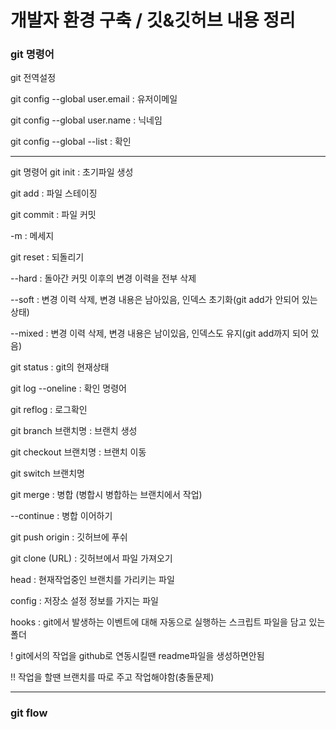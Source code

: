 # 개발자 환경 구축 / 깃&깃허브 내용 정리


### git 명령어
git 전역설정

git config --global user.email : 유저이메일

git config --global user.name : 닉네임

git config --global --list : 확인
- - -
git 명령어
git init			: 초기파일 생성

git add 			: 파일 스테이징

git commit 		: 파일 커밋

-m 			: 메세지

git reset 			: 되돌리기

--hard			: 돌아간 커밋 이후의 변경 이력을 전부 삭제

--soft			: 변경 이력 삭제, 변경 내용은 남아있음, 인덱스 초기화(git add가 안되어 있는 상태)

--mixed			: 변경 이력 삭제, 변경 내용은 남이있음, 인덱스도 유지(git add까지 되어 있음)

git status 		: git의 현재상태

git log --oneline 		: 확인 명령어

git reflog			: 로그확인

git branch 브랜치명	: 브랜치 생성

git checkout 브랜치명	: 브랜치 이동

git switch 브랜치명

git merge		: 병합 (병합시 병합하는 브랜치에서 작업)

--continue		: 병합 이어하기

git push origin		: 깃허브에 푸쉬

git clone (URL)		: 깃허브에서 파일 가져오기

head : 현재작업중인 브랜치를 가리키는 파일

config : 저장소 설정 정보를 가지는 파일

hooks : git에서 발생하는 이벤트에 대해 자동으로 실행하는 스크립트 파일을 담고 있는 폴더

!  git에서의 작업을 github로 연동시킬땐 readme파일을 생성하면안됨

!! 작업을 할땐 브랜치를 따로 주고 작업해야함(충돌문제)
- - -  
### git flow
